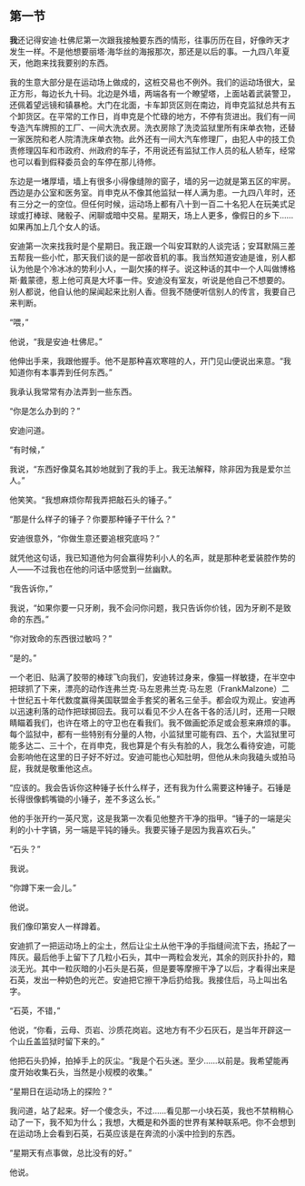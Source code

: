 ## 第一节

<strong>我</strong>还记得安迪·杜佛尼第一次跟我接触要东西的情形，往事历历在目，好像昨天才发生一样。不是他想要丽塔·海华丝的海报那次，那还是以后的事。一九四八年夏天，他跑来找我要别的东西。

我的生意大部分是在运动场上做成的，这桩交易也不例外。我们的运动场很大，呈正方形，每边长九十码。北边是外墙，两端各有一个瞭望塔，上面站着武装警卫，还佩着望远镜和镇暴枪。大门在北面，卡车卸货区则在南边，肖申克监狱总共有五个卸货区。在平常的工作日，肖申克是个忙碌的地方，不停有货进出。我们有一间专造汽车牌照的工厂、一间大洗衣房。洗衣房除了洗烫监狱里所有床单衣物，还替一家医院和老人院清洗床单衣物。此外还有一间大汽车修理厂，由犯人中的技工负责修理囚车和市政府、州政府的车子，不用说还有监狱工作人员的私人轿车，经常也可以看到假释委员会的车停在那儿待修。

东边是一堵厚墙，墙上有很多小得像缝隙的窗子，墙的另一边就是第五区的牢房。西边是办公室和医务室。肖申克从不像其他监狱一样人满为患。一九四八年时，还有三分之一的空位。但任何时候，运动场上都有八十到一百二十名犯人在玩美式足球或打棒球、赌骰子、闲聊或暗中交易。星期天，场上人更多，像假日的乡下……如果再加上几个女人的话。

安迪第一次来找我时是个星期日。我正跟一个叫安耳默的人谈完话；安耳默隔三差五帮我一些小忙，那天我们谈的是一部收音机的事。我当然知道安迪是谁，别人都认为他是个冷冰冰的势利小人，一副欠揍的样子。说这种话的其中一个人叫做博格斯·戴蒙德，惹上他可真是大坏事一件。安迪没有室友，听说是他自己不想要的。别人都说，他自认他的屎闻起来比别人香。但我不随便听信别人的传言，我要自己来判断。

“喂，”

他说，“我是安迪·杜佛尼。”

他伸出手来，我跟他握手。他不是那种喜欢寒暄的人，开门见山便说出来意。“我知道你有本事弄到任何东西。”

我承认我常常有办法弄到一些东西。

“你是怎么办到的？”

安迪问道。

“有时候，”

我说，“东西好像莫名其妙地就到了我的手上。我无法解释，除非因为我是爱尔兰人。”

他笑笑。“我想麻烦你帮我弄把敲石头的锤子。”

“那是什么样子的锤子？你要那种锤子干什么？”

安迪很意外，“你做生意还要追根究底吗？”

就凭他这句话，我已知道他为何会赢得势利小人的名声，就是那种老爱装腔作势的人——不过我也在他的问话中感觉到一丝幽默。

“我告诉你，”

我说，“如果你要一只牙刷，我不会问你问题，我只告诉你价钱，因为牙刷不是致命的东西。”

“你对致命的东西很过敏吗？”

“是的。”

一个老旧、贴满了胶带的棒球飞向我们，安迪转过身来，像猫一样敏捷，在半空中把球抓了下来，漂亮的动作连弗兰克·马左恩弗兰克·马左恩（FrankMalzone）二十世纪五十年代数度赢得美国联盟金手套奖的著名三垒手。都会叹为观止。安迪再以迅速利落的动作把球掷回去。我可以看见不少人在各干各的活儿时，还用一只眼睛瞄着我们，也许在塔上的守卫也在看我们。我不做画蛇添足或会惹来麻烦的事。每个监狱中，都有一些特别有分量的人物，小监狱里可能有四、五个，大监狱里可能多达二、三十个，在肖申克，我也算是个有头有脸的人，我怎么看待安迪，可能会影响他在这里的日子好不好过。安迪可能也心知肚明，但他从未向我磕头或拍马屁，我就是敬重他这点。

“应该的。我会告诉你这种锤子长什么样子，还有我为什么需要这种锤子。石锤是长得很像鹤嘴锄的小锤子，差不多这么长。”

他的手张开约一英尺宽，这是我第一次看见他整齐干净的指甲。“锤子的一端是尖利的小十字镐，另一端是平钝的锤头。我要买锤子是因为我喜欢石头。”

“石头？”

我说。

“你蹲下来一会儿。”

他说。

我们像印第安人一样蹲着。

安迪抓了一把运动场上的尘土，然后让尘土从他干净的手指缝间流下去，扬起了一阵灰。最后他手上留下了几粒小石头，其中一两粒会发光，其余的则灰扑扑的，黯淡无光。其中一粒灰暗的小石头是石英，但是要等摩擦干净了以后，才看得出来是石英，发出一种奶色的光芒。安迪把它擦干净后扔给我。我接住后，马上叫出名字。

“石英，不错，”

他说，“你看，云母、页岩、沙质花岗岩。这地方有不少石灰石，是当年开辟这一个山丘盖监狱时留下来的。”

他把石头扔掉，拍掉手上的灰尘。“我是个石头迷。至少……以前是。我希望能再度开始收集石头，当然是小规模的收集。”

“星期日在运动场上的探险？”

我问道，站了起来。好一个傻念头，不过……看见那一小块石英，我也不禁稍稍心动了一下，我不知为什么；我想，大概是和外面的世界有某种联系吧。你不会想到在运动场上会看到石英，石英应该是在奔流的小溪中捡到的东西。

“星期天有点事做，总比没有的好。”

他说。